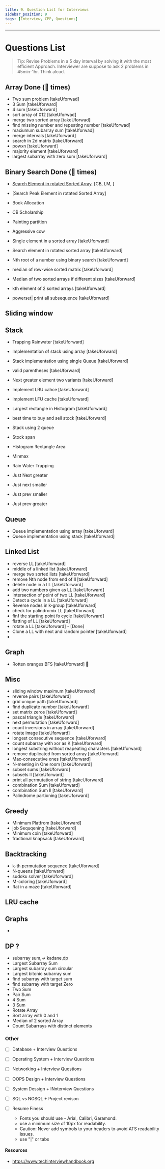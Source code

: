 ```yaml
---
title: 9. Question List for Interviews
sidebar_position: 9
tags: [Interview, CPP, Questions]
---
```


---
# Questions List

> Tip: Revise Problems in a 5 day interval by solving it with the most efficient Approach.
> Interviewer are suppose to ask 2 problems in 45min-1hr.
> Think aloud.

## Array														Done (🌟 times)

- Two sum problem		[takeUforwad]
- 3 Sum		[takeUforward]
- 4 sum		[takeUforward]
- sort array of 012		[takeUforwad]
- merge two sorted array		[takeUforwad]
- find missing number and repeating number		[takeUforwad]
- maxiumum subarray sum		[takeUforwad]
- merge intervals	[takeUforward]
- search in 2d matrix		[takeUforward]
- powxn		[takeUforward]
- majority element		[takeUforward]
- largest subarray with zero sum		[takeUforward]


## Binary Search												Done (🌟 times)

- [Search Element in rotated Sorted Array](https://leetcode.com/problems/search-in-rotated-sorted-array/). [CB, LM, ]
- [Search Peak Element in rotated Sorted Array]	
- Book Allocation
- CB Scholarship
- Painting partition
- Aggressive cow 

- Single element in a sorted array [takeUforward]		
- Search element in rotated sorted array		[takeUforward]
- Nth root of a number using binary search		[takeUforward]
- median of row-wise sorted matrix		[takeUforward]
- Median of two sorted arrays if different sizes		[takeUforward]
- kth element of 2 sorted arrays		[takeUforward]
- powerset| print all subsequence		[takeUforward]

## Sliding window 

## Stack		

- Trapping Rainwater [takeUforward]		
- Implementation of stack using array	[takeUforward]	
- Stack implementation using single Queue	[takeUforward]	
- valid parentheses	[takeUforward]	
- Next greater element two variants	[takeUforward]	
- Implement LRU cahce	[takeUforward]	
- Implement LFU cache	[takeUforward]	
- Largest rectangle in  Histogram		[takeUforward]
- best time to buy and sell stock		[takeUforward]

- Stack using 2 queue
- Stock span
- Histogram Rectangle Area
- Minmax
- Rain Water Trapping 
- Just Next greater
- Just next smaller
- Just prev smaller
- Just prev greater

## Queue

- Queue implementation using array	[takeUforward]	
- Queue implementation using stack	[takeUforward]	


## Linked List

- reverse LL	[takeUforward]
- middle of a linked list		[takeUforward]
- merge two sorted lists		[takeUforward]
- remove Nth node from end of ll		[takeUforward]
- delete node in a LL		[takeUforward]
- add two numbers given as LL		[takeUforward]
- Intersection of point of two LL		[takeUforward]
- Detect a cycle in a LL		[takeUforward]
- Reverse nodes in k-group		[takeUforward]
- check for palindromix LL		[takeUforward]
- finf the starting point fo cycle		[takeUforward]
- flatting of LL		[takeUforward]
- rotate a LL		[takeUforward] - [Done]
- Clone a LL with next and random pointer		[takeUforward]
- 

## Graph

- Rotten oranges BFS	[takeUforward]	🌟

## Misc
- sliding window maximum	[takeUforward]
- reverse pairs 		[takeUforward]
- grid unique path		[takeUforward]
- find duplicate number		[takeUforward]
- set matrix zeros		[takeUforward]
- pascal triangle		[takeUforward]
- next permutation		[takeUforward]
- count inversions in array		[takeUforward]
- rotate image		[takeUforward]
- longest consecutive sequence		[takeUforward]
- count subarray with xor as K		[takeUforward]
- longest substring without reapeating characters		[takeUforward]
- remove duplicated from sorted array		[takeUforward]
- Max-consecutive ones		[takeUforward]
- N-meeting in One room		[takeUforward]
- subset sums		[takeUforward]
- subsets II		[takeUforward]
- print all permutation of string		[takeUforward]
- combination Sum		[takeUforward]
- combination Sum II		[takeUforward]
- Palindrome partioning		[takeUforward]

## Greedy
- Minimum Platfrom		[takeUforward]
- job Sequqening		[takeUforward]
- Minimum coin		[takeUforward]
- fractional knapsack		[takeUforward]

## Backtracking
- k-th permutation sequence		[takeUforward]
- N-queens		[takeUforward]
- sudoku solver		[takeUforward]
- M-coloring 		[takeUforward]
- Rat in a maze		[takeUforward]

## LRU cache
<!-- https://www.youtube.com/playlist?list=PLgUwDviBIf0p4ozDR_kJJkONnb1wdx2Ma		
https://www.youtube.com/watch?v=OYqYEM1bMK8&list=PLgUwDviBIf0q8Hkd7bK2Bpryj2xVJk8Vk&ab_channel=takeUforward		
https://www.youtube.com/watch?v=9uaXG62Y8Uw&list=PLgUwDviBIf0rf5CQf_HFt35_cF04d8dHN&ab_channel=takeUforward		
https://www.youtube.com/watch?v=PPi3326JhGc&list=PLgUwDviBIf0pmD4Eur6Cl5XfBO4EtgKGe&ab_channel=takeUforward		
https://www.youtube.com/watch?v=YTtpfjGlH2M&list=PLgUwDviBIf0rGEWe64KWas0Nryn7SCRWw&ab_channel=takeUforward		
		 -->

## Graphs

- 


<!-- Questions ? 

- How to showcase soft skills(Teamwork,Leadership skills, Adaptability, DecisionMaking etc) in interview
- Amazon 14 Leadership Principal with examples
- How you will resolve conflict with team members in project
- How you handle situation, when you failed to deliver the project within project estimation timeline
- Biggest Technical mistake you have done in your project
- Situation when you had solved a very difficult problem in project
- Why your CGPA is not high, When you have taken initiative in a project
- Time when you have failed to meet customer deadline in project
- What is your greatest achievement in a project
- Time when you successfully meet the tight deadline of a project
- Tell me the time when you regret your decision in a project deliverables 

-->

## DP ?

- subarray sum,-> kadane,dp
- Largest Subarray Sum
- Largest subarray sum circular
- Largest bitonic subarray sum
- find subarray with target sum
- find subarray with target Zero
- Two Sum
- Pair Sum
- 4 Sum
- 3 Sum
- Rotate Array
- Sort array with 0 and 1
- Median of 2 sorted Array
- Count Subarrays with distinct elements

### Other

- [ ] Database + Interview Questions
- [ ] Operating System + Interview Questions
- [ ] Networking + Interview Questions

- [ ] OOPS Design + Interview Questions
- [ ] System Dessign + INnterview Questions
- [ ] SQL vs NOSQL + Project revison
- [ ] Resume Finess
  - Fonts you should use - Arial, Calibri, Garamond.
  - use a minimum size of 10px for readability.
  - Caution: Never add symbols to your headers to avoid ATS readability issues.
  - use "|" or tabs

#### Resources

- https://www.techinterviewhandbook.org